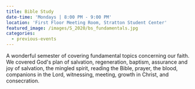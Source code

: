 ```yaml
---
title: Bible Study
date-time: 'Mondays | 8:00 PM - 9:00 PM'
location: 'First Floor Meeting Room, Stratton Student Center'
featured_image: /images/S_2020/bs_fundamentals.jpg
categories:
  - previous-events
---
```


A wonderful semester of covering fundamental topics concerning our faith. We covered God's plan of salvation, regeneration, baptism, assurance and joy of salvation, the mingled spirit, reading the Bible, prayer, the blood, companions in the Lord, witnessing, meeting, growth in Christ, and consecration.